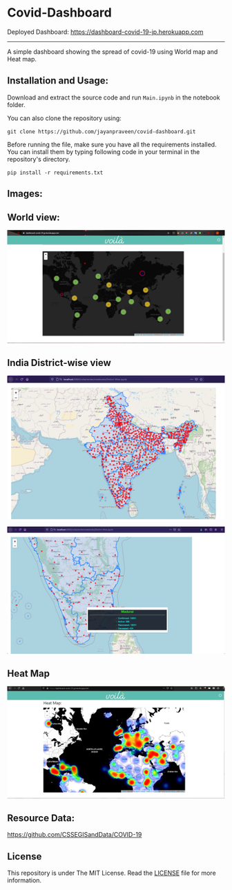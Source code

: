 # Covid-Dashboard
Deployed Dashboard: https://dashboard-covid-19-jp.herokuapp.com
***
A simple dashboard showing the spread of covid-19 using World map and Heat map.

## Installation and Usage:

Download and extract the source code and run ```Main.ipynb``` in the notebook folder.

You can also clone the repository using:
```
git clone https://github.com/jayanpraveen/covid-dashboard.git
```

Before running the file, make sure you have all the requirements installed.
You can install them by typing following code in your terminal in the repository's directory.
```
pip install -r requirements.txt
```
## Images:

## World view:

![FullView](/assets/full_view.png)


## India District-wise view
![district-1](/assets/district-1.png)

![district-2](/assets/district-2.png)

## Heat Map
![HeatMap](/assets/HeatMap.PNG)

## Resource Data:
https://github.com/CSSEGISandData/COVID-19

## License 

This repository is under The MIT License. Read the [LICENSE](https://github.com/jayanpraveen/covid-dashboard/blob/master/LICENSE.md) file for more information.
